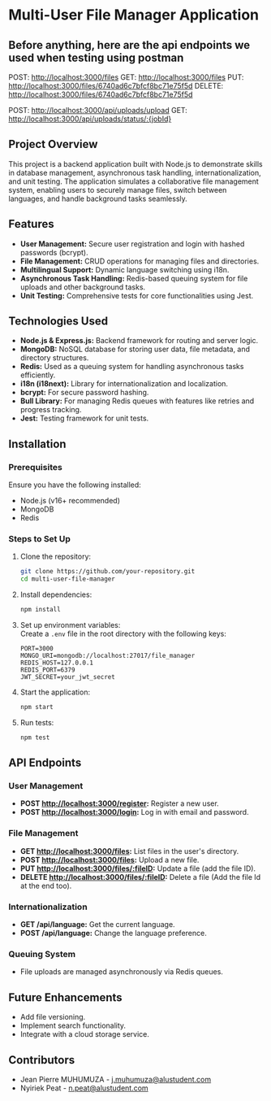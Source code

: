 # Multi-User File Manager Application

## Before anything, here are the api endpoints we used when testing using postman

POST:       <http://localhost:3000/files>
GET:        <http://localhost:3000/files>
PUT:        <http://localhost:3000/files/6740ad6c7bfcf8bc71e75f5d>
DELETE:     <http://localhost:3000/files/6740ad6c7bfcf8bc71e75f5d>

<!-- File Queuing urls -->
POST: <http://localhost:3000/api/uploads/upload>
GET: <http://localhost:3000/api/uploads/status/:{jobId}>

## Project Overview  

This project is a backend application built with Node.js to demonstrate skills in database management, asynchronous task handling, internationalization, and unit testing. The application simulates a collaborative file management system, enabling users to securely manage files, switch between languages, and handle background tasks seamlessly.  

## Features  

- **User Management:** Secure user registration and login with hashed passwords (bcrypt).  
- **File Management:** CRUD operations for managing files and directories.  
- **Multilingual Support:** Dynamic language switching using i18n.  
- **Asynchronous Task Handling:** Redis-based queuing system for file uploads and other background tasks.  
- **Unit Testing:** Comprehensive tests for core functionalities using Jest.  

## Technologies Used  

- **Node.js & Express.js:** Backend framework for routing and server logic.  
- **MongoDB:** NoSQL database for storing user data, file metadata, and directory structures.  
- **Redis:** Used as a queuing system for handling asynchronous tasks efficiently.  
- **i18n (i18next):** Library for internationalization and localization.  
- **bcrypt:** For secure password hashing.  
- **Bull Library:** For managing Redis queues with features like retries and progress tracking.  
- **Jest:** Testing framework for unit tests.  

## Installation  

### Prerequisites  

Ensure you have the following installed:  

- Node.js (v16+ recommended)  
- MongoDB  
- Redis  

### Steps to Set Up  

1. Clone the repository:  

   ```bash  
   git clone https://github.com/your-repository.git  
   cd multi-user-file-manager  
   ```  

2. Install dependencies:  

   ```bash  
   npm install  
   ```  

3. Set up environment variables:  
   Create a `.env` file in the root directory with the following keys:  

   ```env  
   PORT=3000  
   MONGO_URI=mongodb://localhost:27017/file_manager  
   REDIS_HOST=127.0.0.1  
   REDIS_PORT=6379  
   JWT_SECRET=your_jwt_secret  
   ```  

4. Start the application:  

   ```bash  
   npm start  
   ```  

5. Run tests:  

   ```bash  
   npm test  
   ```  

## API Endpoints  

### User Management  

- **POST <http://localhost:3000/register>:** Register a new user.  
- **POST <http://localhost:3000/login>:** Log in with email and password.  

### File Management  

- **GET <http://localhost:3000/files>:** List files in the user's directory.  
- **POST <http://localhost:3000/files>:** Upload a new file.  
- **PUT <http://localhost:3000/files/:fileID>:** Update a file (add the file ID).  
- **DELETE <http://localhost:3000/files/:fileID>:** Delete a file (Add the file Id at the end too).  

### Internationalization  

- **GET /api/language:** Get the current language.  
- **POST /api/language:** Change the language preference.  

### Queuing System  

- File uploads are managed asynchronously via Redis queues.  

## Future Enhancements  

- Add file versioning.  
- Implement search functionality.  
- Integrate with a cloud storage service.  

## Contributors  

- Jean Pierre MUHUMUZA - [j.muhumuza@alustudent.com](mailto:j.muhumuza@alustudent.com)
- Nyiriek Peat - [n.peat@alustudent.com](mailto:n.peat@sludtudent.com)  
